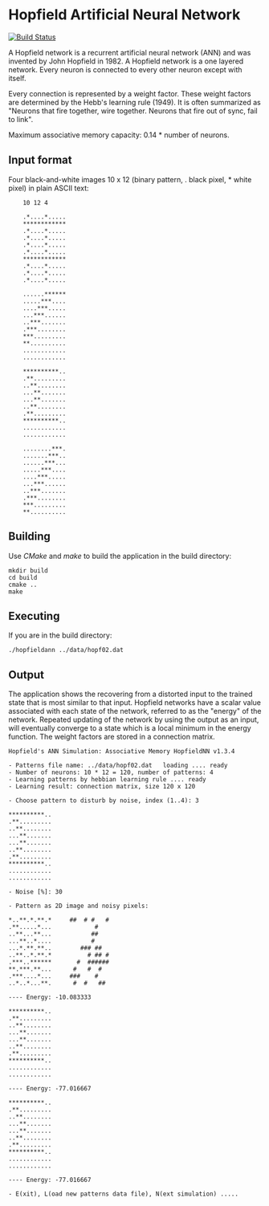 
Hopfield Artificial Neural Network
==================================

[![Build Status](https://travis-ci.org/josokw/HopfieldANN.svg?branch=master)](https://travis-ci.org/josokw/HopfieldANN)

A Hopfield network is a recurrent artificial neural network (ANN) and was
invented by John Hopfield in 1982. A Hopfield network is a one layered
network.
Every neuron is connected to every other neuron except with itself.

Every connection is represented by a weight factor. These weight factors
are determined by the Hebb's learning rule (1949). It is often summarized
as "Neurons that fire together, wire together. Neurons that fire out of
sync, fail to link".

Maximum associative memory capacity: 0.14 * number of neurons.

Input format
------------

Four black-and-white images 10 x 12 (binary pattern, . black pixel, * white
pixel) in plain ASCII text:

        10 12 4

        .*....*.....
        ************
        .*....*.....
        .*....*.....
        .*....*.....
        .*....*.....
        ************
        .*....*.....
        .*....*.....
        .*....*.....

        ......******
        .....***....
        ....***.....
        ...***......
        ..***.......
        .***........
        ***.........
        **..........
        ............
        ............

        **********..
        .**.........
        ..**........
        ...**.......
        ...**.......
        ..**........
        .**.........
        **********..
        ............
        ............

        ........***.
        .......***..
        ......***...
        .....***....
        ....***.....
        ...***......
        ..***.......
        .***........
        ***.........
        **..........

Building
--------

Use *CMake* and *make* to build the application in the build directory:

    mkdir build
    cd build
    cmake ..
    make

Executing
---------

If you are in the build directory:

    ./hopfieldann ../data/hopf02.dat

Output
------

The application shows the recovering from a distorted input to the trained
state that is most similar to that input. Hopfield networks have a scalar
value associated with each state of the network, referred to as the
"energy" of the network. Repeated updating of the network by using the
output as an input, will eventually converge to a state which is a local
minimum in the energy function. The weight factors are stored in a
connection matrix.

    Hopfield's ANN Simulation: Associative Memory HopfieldNN v1.3.4

    - Patterns file name: ../data/hopf02.dat   loading .... ready
    - Number of neurons: 10 * 12 = 120, number of patterns: 4
    - Learning patterns by hebbian learning rule .... ready
    - Learning result: connection matrix, size 120 x 120

    - Choose pattern to disturb by noise, index (1..4): 3

    **********..
    .**.........
    ..**........
    ...**.......
    ...**.......
    ..**........
    .**.........
    **********..
    ............
    ............

    - Noise [%]: 30

    - Pattern as 2D image and noisy pixels:

    *..**.*.**.*     ##  # #   #
    .**.....*...            #
    ..**...**...           ##
    ...**..*....           #
    ...*.**.**..        ### ##
    ..**..*.**.*          # ## #
    .***..******       #  ######
    **.***.**...      #   #  #
    .***....*...     ###    #
    ..*..*...**.      #  #   ##

    ---- Energy: -10.083333

    **********..
    .**.........
    ..**........
    ...**.......
    ...**.......
    ..**........
    .**.........
    **********..
    ............
    ............

    ---- Energy: -77.016667

    **********..
    .**.........
    ..**........
    ...**.......
    ...**.......
    ..**........
    .**.........
    **********..
    ............
    ............

    ---- Energy: -77.016667

    - E(xit), L(oad new patterns data file), N(ext simulation) .....
